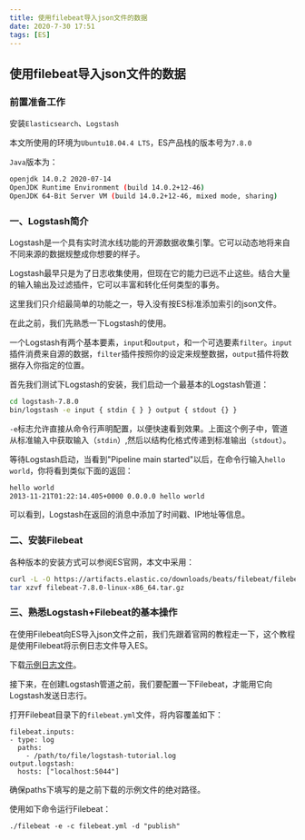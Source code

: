 ```yaml
---
title: 使用filebeat导入json文件的数据
date: 2020-7-30 17:51
tags: [ES]
---
```


<CreateTime/>
<TagLinks />

## 使用filebeat导入json文件的数据

### 前置准备工作

安装`Elasticsearch`、`Logstash`

本文所使用的环境为`Ubuntu18.04.4 LTS`，ES产品栈的版本号为`7.8.0`

`Java`版本为：

```bash
openjdk 14.0.2 2020-07-14
OpenJDK Runtime Environment (build 14.0.2+12-46)
OpenJDK 64-Bit Server VM (build 14.0.2+12-46, mixed mode, sharing)
```

### 一、Logstash简介

Logstash是一个具有实时流水线功能的开源数据收集引擎。它可以动态地将来自不同来源的数据规整成你想要的样子。

Logstash最早只是为了日志收集使用，但现在它的能力已远不止这些。结合大量的输入输出及过滤插件，它可以丰富和转化任何类型的事务。

这里我们只介绍最简单的功能之一，导入没有按ES标准添加索引的json文件。

在此之前，我们先熟悉一下Logstash的使用。

一个Logstash有两个基本要素，`input`和`output`，和一个可选要素`filter`。`input`插件消费来自源的数据，`filter`插件按照你的设定来规整数据，`output`插件将数据存入你指定的位置。

首先我们测试下Logstash的安装，我们启动一个最基本的Logstash管道：

```bash
cd logstash-7.8.0
bin/logstash -e input { stdin { } } output { stdout {} }
```

`-e`标志允许直接从命令行声明配置，以便快速看到效果。上面这个例子中，管道从标准输入中获取输入（`stdin`）,然后以结构化格式传递到标准输出（`stdout`）。

等待Logstash启动，当看到"Pipeline main started"以后，在命令行输入`hello world`，你将看到类似下面的返回：

```bash
hello world
2013-11-21T01:22:14.405+0000 0.0.0.0 hello world
```

可以看到，Logstash在返回的消息中添加了时间戳、IP地址等信息。

### 二、安装Filebeat

各种版本的安装方式可以参阅ES官网，本文中采用：

```bash
curl -L -O https://artifacts.elastic.co/downloads/beats/filebeat/filebeat-7.8.0-linux-x86_64.tar.gz
tar xzvf filebeat-7.8.0-linux-x86_64.tar.gz
```

### 三、熟悉Logstash+Filebeat的基本操作

在使用Filebeat向ES导入json文件之前，我们先跟着官网的教程走一下，这个教程是使用Filebeat将示例日志文件导入ES。

下载[示例日志文件](https://download.elastic.co/demos/logstash/gettingstarted/logstash-tutorial.log.gz)。

接下来，在创建Logstash管道之前，我们要配置一下Filebeat，才能用它向Logstash发送日志行。

打开Filebeat目录下的`filebeat.yml`文件，将内容覆盖如下：

```shell
filebeat.inputs:
- type: log
  paths:
    - /path/to/file/logstash-tutorial.log 
output.logstash:
  hosts: ["localhost:5044"]
```

确保paths下填写的是之前下载的示例文件的绝对路径。

使用如下命令运行Filebeat：

```shell
./filebeat -e -c filebeat.yml -d "publish"
```
